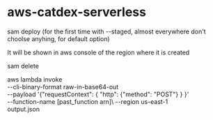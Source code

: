 # aws-catdex-serverless

sam deploy (for the first time with --staged, almost everywhere don't choolse anyhing, for default option)

It will be shown in aws console of the region where it is created

sam delete

aws lambda invoke \
--cli-binary-format raw-in-base64-out \
--payload '{"requestContext": { "http": {"method": "POST"} } }' \
--function-name [past_function arn]\ 
--region us-east-1 \
output.json
